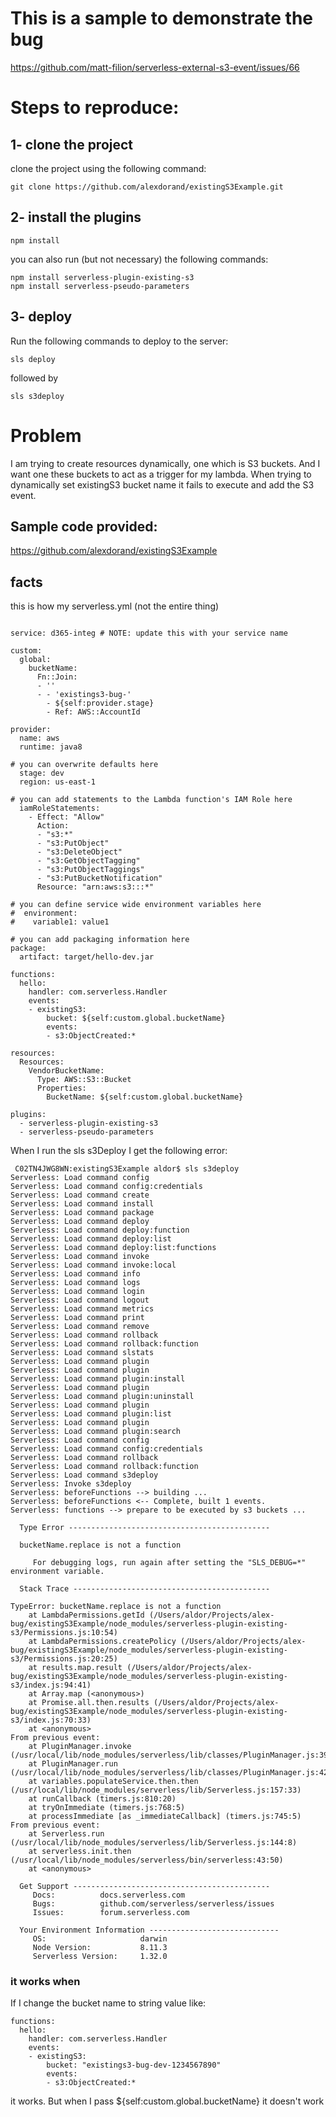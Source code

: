 # This is a sample to demonstrate the bug
https://github.com/matt-filion/serverless-external-s3-event/issues/66

# Steps to reproduce:
## 1- clone the project
clone the project using the following command:
```commandLine
git clone https://github.com/alexdorand/existingS3Example.git
```

## 2- install the plugins
```commandLine
npm install
```

you can also run (but not necessary) the following commands:
```commandLine
npm install serverless-plugin-existing-s3
npm install serverless-pseudo-parameters
```


## 3- deploy

Run the following commands to deploy to the server:

```commandLine
sls deploy
```

followed by

```commandLine
sls s3deploy
```


# Problem
I am trying to create resources dynamically, one which is S3 buckets. And I want one these buckets to act as a trigger for my lambda. When trying to dynamically set existingS3 bucket name it fails to execute and add the S3 event. 

## Sample code provided:
https://github.com/alexdorand/existingS3Example

## facts
this is how my serverless.yml (not the entire thing)

```

service: d365-integ # NOTE: update this with your service name

custom:
  global:
    bucketName:
      Fn::Join:
      - ''
      - - 'existings3-bug-'
        - ${self:provider.stage}
        - Ref: AWS::AccountId

provider:
  name: aws
  runtime: java8

# you can overwrite defaults here
  stage: dev
  region: us-east-1

# you can add statements to the Lambda function's IAM Role here
  iamRoleStatements:
    - Effect: "Allow"
      Action:
      - "s3:*"
      - "s3:PutObject"
      - "s3:DeleteObject"
      - "s3:GetObjectTagging"
      - "s3:PutObjectTaggings"
      - "s3:PutBucketNotification"
      Resource: "arn:aws:s3:::*"

# you can define service wide environment variables here
#  environment:
#    variable1: value1

# you can add packaging information here
package:
  artifact: target/hello-dev.jar

functions:
  hello:
    handler: com.serverless.Handler
    events:
    - existingS3:
        bucket: ${self:custom.global.bucketName}
        events:
        - s3:ObjectCreated:*    

resources:
  Resources:
    VendorBucketName:
      Type: AWS::S3::Bucket
      Properties:
        BucketName: ${self:custom.global.bucketName}

plugins:
  - serverless-plugin-existing-s3
  - serverless-pseudo-parameters
```

When I run the sls s3Deploy I get the following error:

```
 C02TN4JWG8WN:existingS3Example aldor$ sls s3deploy
Serverless: Load command config
Serverless: Load command config:credentials
Serverless: Load command create
Serverless: Load command install
Serverless: Load command package
Serverless: Load command deploy
Serverless: Load command deploy:function
Serverless: Load command deploy:list
Serverless: Load command deploy:list:functions
Serverless: Load command invoke
Serverless: Load command invoke:local
Serverless: Load command info
Serverless: Load command logs
Serverless: Load command login
Serverless: Load command logout
Serverless: Load command metrics
Serverless: Load command print
Serverless: Load command remove
Serverless: Load command rollback
Serverless: Load command rollback:function
Serverless: Load command slstats
Serverless: Load command plugin
Serverless: Load command plugin
Serverless: Load command plugin:install
Serverless: Load command plugin
Serverless: Load command plugin:uninstall
Serverless: Load command plugin
Serverless: Load command plugin:list
Serverless: Load command plugin
Serverless: Load command plugin:search
Serverless: Load command config
Serverless: Load command config:credentials
Serverless: Load command rollback
Serverless: Load command rollback:function
Serverless: Load command s3deploy
Serverless: Invoke s3deploy
Serverless: beforeFunctions --> building ... 
Serverless: beforeFunctions <-- Complete, built 1 events.
Serverless: functions --> prepare to be executed by s3 buckets ... 
 
  Type Error ---------------------------------------------
 
  bucketName.replace is not a function
 
     For debugging logs, run again after setting the "SLS_DEBUG=*" environment variable.
 
  Stack Trace --------------------------------------------
 
TypeError: bucketName.replace is not a function
    at LambdaPermissions.getId (/Users/aldor/Projects/alex-bug/existingS3Example/node_modules/serverless-plugin-existing-s3/Permissions.js:10:54)
    at LambdaPermissions.createPolicy (/Users/aldor/Projects/alex-bug/existingS3Example/node_modules/serverless-plugin-existing-s3/Permissions.js:20:25)
    at results.map.result (/Users/aldor/Projects/alex-bug/existingS3Example/node_modules/serverless-plugin-existing-s3/index.js:94:41)
    at Array.map (<anonymous>)
    at Promise.all.then.results (/Users/aldor/Projects/alex-bug/existingS3Example/node_modules/serverless-plugin-existing-s3/index.js:70:33)
    at <anonymous>
From previous event:
    at PluginManager.invoke (/usr/local/lib/node_modules/serverless/lib/classes/PluginManager.js:390:22)
    at PluginManager.run (/usr/local/lib/node_modules/serverless/lib/classes/PluginManager.js:421:17)
    at variables.populateService.then.then (/usr/local/lib/node_modules/serverless/lib/Serverless.js:157:33)
    at runCallback (timers.js:810:20)
    at tryOnImmediate (timers.js:768:5)
    at processImmediate [as _immediateCallback] (timers.js:745:5)
From previous event:
    at Serverless.run (/usr/local/lib/node_modules/serverless/lib/Serverless.js:144:8)
    at serverless.init.then (/usr/local/lib/node_modules/serverless/bin/serverless:43:50)
    at <anonymous>
 
  Get Support --------------------------------------------
     Docs:          docs.serverless.com
     Bugs:          github.com/serverless/serverless/issues
     Issues:        forum.serverless.com
 
  Your Environment Information -----------------------------
     OS:                     darwin
     Node Version:           8.11.3
     Serverless Version:     1.32.0
```
### it works when
If I change the bucket name to string value like:
```
functions:
  hello:
    handler: com.serverless.Handler
    events:
    - existingS3:
        bucket: "existings3-bug-dev-1234567890"
        events:
        - s3:ObjectCreated:*    
```

it works. But when I pass ${self:custom.global.bucketName} it doesn't work